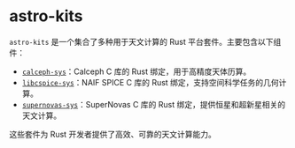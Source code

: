 # astro-kits

`astro-kits` 是一个集合了多种用于天文计算的 Rust 平台套件。主要包含以下组件：

- [`calceph-sys`](https://github.com/astro-xao/calceph-sys)：Calceph C 库的 Rust 绑定，用于高精度天体历算。
- [`libcspice-sys`](https://github.com/astro-xao/libcspice-sys)：NAIF SPICE C 库的 Rust 绑定，支持空间科学任务的几何计算。
- [`supernovas-sys`](https://github.com/astro-xao/supernovas-sys)：SuperNovas C 库的 Rust 绑定，提供恒星和超新星相关的天文计算。

这些套件为 Rust 开发者提供了高效、可靠的天文计算能力。